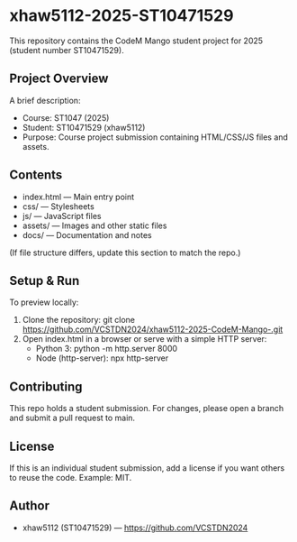 # xhaw5112-2025-ST10471529

This repository contains the CodeM Mango student project for 2025 (student number ST10471529).

## Project Overview

A brief description:
- Course: ST1047 (2025)
- Student: ST10471529 (xhaw5112)
- Purpose: Course project submission containing HTML/CSS/JS files and assets.

## Contents

- index.html — Main entry point
- css/ — Stylesheets
- js/ — JavaScript files
- assets/ — Images and other static files
- docs/ — Documentation and notes

(If file structure differs, update this section to match the repo.)

## Setup & Run

To preview locally:
1. Clone the repository:
   git clone https://github.com/VCSTDN2024/xhaw5112-2025-CodeM-Mango-.git
2. Open index.html in a browser or serve with a simple HTTP server:
   - Python 3: python -m http.server 8000
   - Node (http-server): npx http-server

## Contributing

This repo holds a student submission. For changes, please open a branch and submit a pull request to main.

## License

If this is an individual student submission, add a license if you want others to reuse the code. Example: MIT.

## Author

- xhaw5112 (ST10471529) — https://github.com/VCSTDN2024
